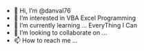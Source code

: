 - 👋 Hi, I’m @danval76
- 👀 I’m interested in VBA Excel Programming
- 🌱 I’m currently learning ... EveryThing I Can
- 💞️ I’m looking to collaborate on ... 
- 📫 How to reach me ...

<!---
danval76/danval76 is a ✨ special ✨ repository because its `README.md` (this file) appears on your GitHub profile.
You can click the Preview link to take a look at your changes.
--->
